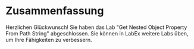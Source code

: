 # Zusammenfassung

Herzlichen Glückwunsch! Sie haben das Lab "Get Nested Object Property From Path String" abgeschlossen. Sie können in LabEx weitere Labs üben, um Ihre Fähigkeiten zu verbessern.
